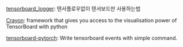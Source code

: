 [tensorboard_logger](https://github.com/TeamHG-Memex/tensorboard_logger): 텐서플로우없이 텐서보드만 사용하는법 

[Crayon](https://github.com/torrvision/crayon): framework that gives you access to the visualisation power of TensorBoard with python

[tensorboard-pytorch](https://github.com/lanpa/tensorboard-pytorch): Write tensorboard events with simple command.